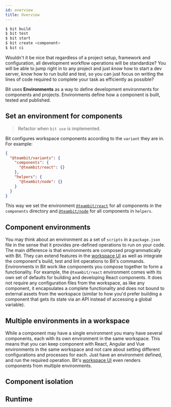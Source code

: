 ```yaml
---
id: overview
title: Overview
---
```


```sh
$ bit build
$ bit test
$ bit start
$ bit create <component>
$ bit ci
```

Wouldn't it be nice that regardless of a project setup, framework and configuration, all development workflow operations will be standardize? You will be able to jump right in to any project and just *know* how to start a dev server, *know* how to run build and test, so you can just focus on writing the lines of code required to complete your task as efficiently as possible?

Bit uses **Environments** as a way to define development environments for components and projects. Environments define how a component is built, tested and published.

## Set an environment for components

> Refactor when `bit use` is implemented.

Bit configures workspace components according to the `variant` they are in.  
For example:

```json
{
  "@teambit/variants": {
    "components": {
      "@teambit/react": {}
    },
    "helpers": {
      "@teambit/node": {}
    }
  }
}
```

This way we set the environment [`@teambit/react`](TODO) for all components in the `components` directory and [`@teambit/node`](TODO) for all components in `helpers`.

## Component environments

You may think about an environment as a set of `scripts` in a `package.json` file in the sense that it provides pre-defined operations to run on your code. The main difference is that environments are composed programmatically with Bit. They can extend features in the [workspace UI](TODO) as well as integrate the component's build, test and lint operations to Bit's commands.  
Environments in Bit work like components you compose together to form a functionality. For example, the `@teambit/react` environment comes with its own set of defaults for building and developing React components. It does not require any configuration files from the workspace, as like any component, it encapsulates a complete functionality and does not bound to external assets from the workspace (similar to how you'd prefer building a component that gets its state via an API instead of accessing a global variable).

## Multiple environments in a workspace

While a component may have a single environment you many have several components, each with its own environment in the same workspace. This means that you can keep component with React, Angular and Vue environments in the same workspace and not care about setting different configurations and processes for each. Just have an environment defined, and run the required operation. Bit's [workspace UI](TODO) even renders components from multiple environments.

## Component isolation

## Runtime
